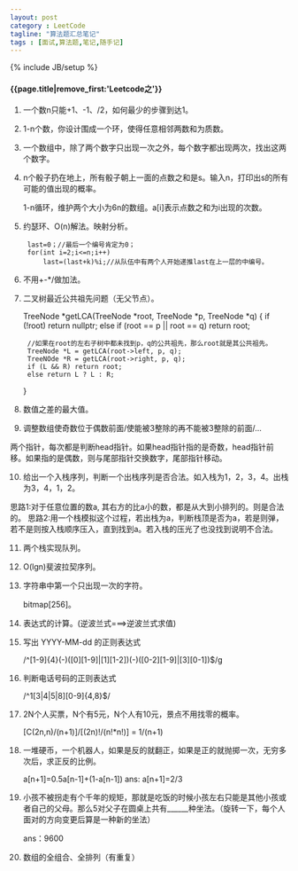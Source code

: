 ```yaml
---
layout: post
category : LeetCode
tagline: "算法题汇总笔记"
tags : [面试,算法题,笔记,随手记]
---
```

{% include JB/setup %}

<h4>{{page.title|remove_first:'Leetcode之'}}</h4>

1. 一个数n只能+1、-1、/2，如何最少的步骤到达1。
	
2. 1-n个数，你设计围成一个环，使得任意相邻两数和为质数。

3. 一个数组中，除了两个数字只出现一次之外，每个数字都出现两次，找出这两个数字。

4. n个骰子扔在地上，所有骰子朝上一面的点数之和是s。输入n，打印出s的所有可能的值出现的概率。

	1-n循环，维护两个大小为6n的数组。a[i]表示点数之和为i出现的次数。
	
5. 约瑟环、O(n)解法。映射分析。
	
		last=0；//最后一个编号肯定为0；
		for(int i=2;i<=n;i++)
			last=(last+k)%i;//从队伍中有两个人开始递推last在上一层的中编号。

6. 不用+-*/做加法。

7. 二叉树最近公共祖先问题（无父节点）。
	
	TreeNode *getLCA(TreeNode *root, TreeNode *p, TreeNode *q)
	 {
		if (!root) return nullptr;
		else if (root == p || root == q) return root;
		
        //如果在root的左右子树中都未找到p，q的公共祖先，那么root就是其公共祖先。
		TreeNode *L = getLCA(root->left, p, q);
		TreeNOde *R = getLCA(root->right, p, q);
		if (L && R) return root;
		else return L ? L : R;
	}

8. 数值之差的最大值。

9. 调整数组使奇数位于偶数前面/使能被3整除的再不能被3整除的前面/...

两个指针，每次都是判断head指针。如果head指针指的是奇数，head指针前移。如果指的是偶数，则与尾部指针交换数字，尾部指针移动。

10. 给出一个入栈序列，判断一个出栈序列是否合法。如入栈为1，2，3，4。出栈为3，4，1，2。

思路1:对于任意位置的数a, 其右方的比a小的数，都是从大到小排列的。则是合法的。
思路2:用一个栈模拟这个过程，若出栈为a，判断栈顶是否为a，若是则弹，若不是则按入栈顺序压入，直到找到a。若入栈的压光了也没找到说明不合法。

11. 两个栈实现队列。

12. O(lgn)斐波拉契序列。

13. 字符串中第一个只出现一次的字符。
	
	bitmap[256]。

14. 表达式的计算。(逆波兰式===>逆波兰式求值)

15. 写出 YYYY-MM-dd 的正则表达式
	
	/^[1-9]{4}(\-)([0][1-9]|[1][1-2])(\-)([0-2][1-9]|[3][0-1])$/g

16. 判断电话号码的正则表达式

	/^1[3|4|5|8][0-9]{4,8}$/

17. 2N个人买票，N个有5元，N个人有10元，景点不用找零的概率。

	[C(2n,n)/(n+1)]/[(2n)!/(n!*n!)] = 1/(n+1)

18. 一堆硬币，一个机器人，如果是反的就翻正，如果是正的就抛掷一次，无穷多次后，求正反的比例。 

	a[n+1]=0.5a[n-1]+(1-a[n-1])  ans: a[n+1]=2/3 

19. 小孩不被拐走有个千年的规矩，那就是吃饭的时候小孩左右只能是其他小孩或者自己的父母。那么5对父子在圆桌上共有______种坐法。（旋转一下，每个人面对的方向变更后算是一种新的坐法）

	ans：9600

20. 数组的全组合、全排列（有重复）